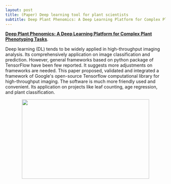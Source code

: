 ```yaml
---
layout: post
title: (Paper) Deep learning tool for plant scientists
subtitle: Deep Plant Phenomics: A Deep Learning Platform for Complex Plant Phenotyping Tasks
---
```


[**Deep Plant Phenomics: A Deep Learning Platform for Complex Plant Phenotyping Tasks**](https://www.frontiersin.org/articles/10.3389/fpls.2017.01190/full). 

Deep learning (DL) tends to be widely applied in high-throughput imaging analysis. Its comprehensively application on image classification and prediction. However, general frameworks based on python package of TensorFlow have been few reported. It suggests more adjustments on frameworks are needed. This paper proposed, validated and integrated a framework of Google's open-source Tensorflow computational library for high-throughput imaging. The software is much more friendly used and convenient. Its application on projects like leaf counting, age regression, and plant classification.

<p align="center">
  <img width="400" height="250" src="https://i.imgur.com/9vKDPg3.png">
</p>
